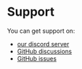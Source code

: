 # Support
You can get support on:
- [our discord server](https://discord.gg/JVyyDukQqV)
- [GitHub discussions](https://github.com/I-Language-Development/I-language/discussions)
- [GitHub issues](https://github.com/I-Language-Development/I-language/issues)